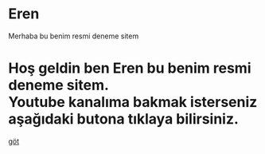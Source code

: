 # Eren
Merhaba bu benim resmi deneme sitem
<!DOCTYPE html>
<html lang="tr">
  <h1>Hoş geldin ben Eren bu benim resmi deneme sitem.<br>
  Youtube kanalıma bakmak isterseniz aşağıdaki butona tıklaya bilirsiniz.</h1>
  <a class="btn" href="https://www.youtube.com/@Eren15458" target="_blank">göt</a>
</body>
</html>